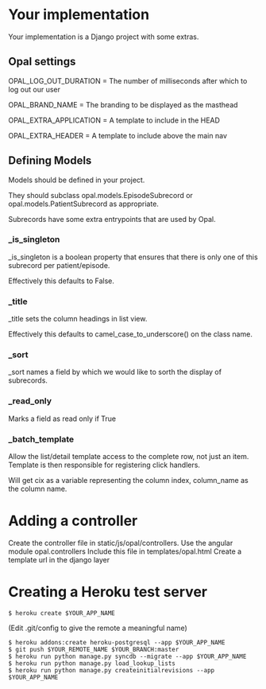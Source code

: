 
# Your implementation


Your implementation is a Django project with some extras.

## Opal settings

OPAL_LOG_OUT_DURATION = The number of milliseconds after which to log out our user

OPAL_BRAND_NAME = The branding to be displayed as the masthead

OPAL_EXTRA_APPLICATION = A template to include in the HEAD

OPAL_EXTRA_HEADER = A template to include above the main nav

## Defining Models

Models should be defined in your project.

They should subclass opal.models.EpisodeSubrecord or opal.models.PatientSubrecord as appropriate.

Subrecords have some extra entrypoints that are used by Opal.

### _is_singleton

_is_singleton is a boolean property that ensures that there is only one of this subrecord per patient/episode.

Effectively this defaults to False.

### _title

_title sets the column headings in list view.

Effectively this defaults to camel_case_to_underscore() on the class name.

### _sort

_sort names a field by which we would like to sorth the display of subrecords.

### _read_only

Marks a field as read only if True

### _batch_template

Allow the list/detail template access to the complete row, not just an item.
Template is then responsible for registering click handlers.

Will get cix as a variable representing the column index, column_name as the column name.

# Adding a controller

Create the controller file in static/js/opal/controllers.
Use the angular module opal.controllers
Include this file in templates/opal.html
Create a template url in the django layer


# Creating a Heroku test server

    $ heroku create $YOUR_APP_NAME

(Edit .git/config to give the remote a meaningful name)

    $ heroku addons:create heroku-postgresql --app $YOUR_APP_NAME
    $ git push $YOUR_REMOTE_NAME $YOUR_BRANCH:master
    $ heroku run python manage.py syncdb --migrate --app $YOUR_APP_NAME
    $ heroku run python manage.py load_lookup_lists
    $ heroku run python manage.py createinitialrevisions --app $YOUR_APP_NAME
